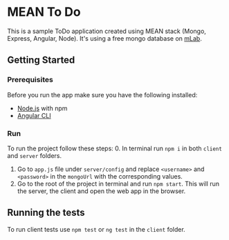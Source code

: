 # MEAN To Do

This is a sample ToDo application created using MEAN stack (Mongo, Express, Angular, Node). It's using a free mongo database on [mLab](https://mlab.com/).

## Getting Started

### Prerequisites

Before you run the app make sure you have the following installed:

* [Node.js](https://nodejs.org/en/download/) with npm
* [Angular CLI](https://www.npmjs.com/package/@angular/cli)

### Run

To run the project follow these steps:
0. In terminal run `npm i` in both `client` and `server` folders.
1. Go to `app.js` file under `server/config` and replace `<username>` and `<password>` in the `mongoUrl` with the corresponding values.
2. Go to the root of the project in terminal and run `npm start`. This will run the server, the client and open the web app in the browser.

## Running the tests

To run client tests use `npm test` or `ng test` in the `client` folder.
